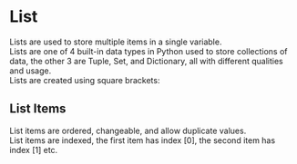 # List
Lists are used to store multiple items in a single variable.
<br>
Lists are one of 4 built-in data types in Python used to store collections of data, the other 3 are Tuple, Set, and Dictionary, all with different qualities and usage.
<br>
Lists are created using square brackets:
<br>
## List Items
List items are ordered, changeable, and allow duplicate values.
<br>
List items are indexed, the first item has index [0], the second item has index [1] etc.
